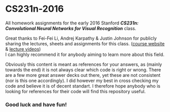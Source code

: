 # CS231n-2016
All homework assignments for the early 2016 Stanford **_CS231n: Convolutional Neural Networks for Visual Recognition_** class.

Great thanks to Fei-Fei Li, Andrej Karpathy & Justin Johnson for publicly sharing the lectures, sheets and assignments for this class.
([course website](http://cs231n.stanford.edu/) & [lecture videos](https://www.youtube.com/channel/UCPk8m_r6fkUSYmvgCBwq-sw)) <br />
I can highly recommend it for anybody aiming to learn more about this field.

Obviously this content is meant as references for your answers, as (mainly towards the end) it is not always clear which code is right or wrong. There are a few more great answer decks out there, yet these are not consistent (nor is this one accordingly). I did however my best in cross checking my code and believe it is of decent standart.
I therefore hope anybody who is looking for references for their code will find this repository useful.

### Good luck and have fun!
